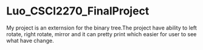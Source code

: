 # Luo_CSCI2270_FinalProject

  My project is an externsion for the binary tree.The project have ability to left rotate, right rotate, mirror and it can pretty print which easier for user to see what have change.
